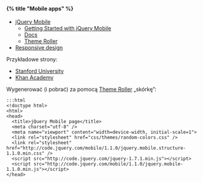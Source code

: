 #### {% title "Mobile apps" %}

* [jQuery Mobile](http://jquerymobile.com/)
  - [Getting Started with jQuery Mobile](http://jquerymobile.com/demos/1.1.0/docs/about/getting-started.html)
  - [Docs](http://jquerymobile.com/demos/1.1.0/)
  - [Theme Roller](http://jquerymobile.com/themeroller/)
* [Responsive design](http://twitter.github.com/bootstrap/scaffolding.html#responsive)

Przykładowe strony:

* [Stanford University](http://m.stanford.edu/)
* [Khan Academy](http://www.jqmgallery.com/2011/03/07/khan-academy/)

Wygenerować (i pobrać) za pomocą [Theme Roller](http://jquerymobile.com/themeroller/) „skórkę”:

    :::html
    <!doctype html>
    <html>
    <head>
      <title>jQuery Mobile page</title>
      <meta charset="utf-8" />
      <meta name="viewport" content="width=device-width, initial-scale=1">
      <link rel="stylesheet" href="css/themes/random-colors.css" />
      <link rel="stylesheet" href="http://code.jquery.com/mobile/1.1.0/jquery.mobile.structure-1.1.0.min.css" />
      <script src="http://code.jquery.com/jquery-1.7.1.min.js"></script>
      <script src="http://code.jquery.com/mobile/1.1.0/jquery.mobile-1.1.0.min.js"></script>
    </head>
